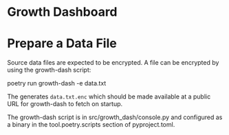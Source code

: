# Growth Dashboard

# Prepare a Data File

Source data files are expected to be encrypted. A file can be encrypted by using the growth-dash script:

  poetry run growth-dash -e data.txt

The generates `data.txt.enc` which should be made available at a public URL for growth-dash to fetch on startup.
  
The growth-dash script is in src/growth_dash/console.py and configured as a binary in the tool.poetry.scripts section of pyproject.toml.

